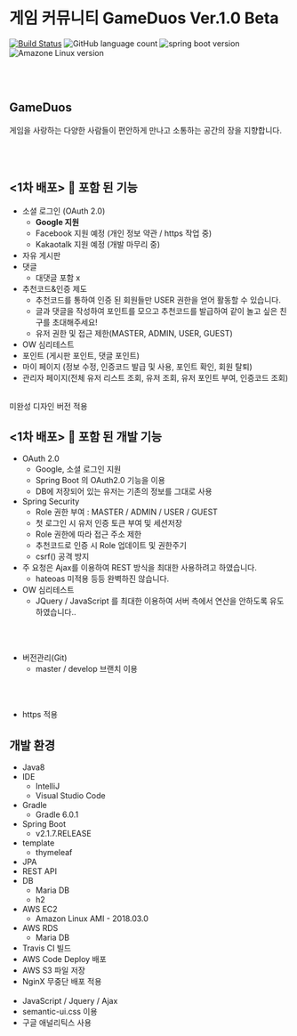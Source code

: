 # **게임 커뮤니티 **GameDuos** Ver.1.0 Beta** <br>
[![Build Status](https://travis-ci.org/matamong/spring-boot2-web-service.svg?branch=master)](https://travis-ci.org/matamong/spring-boot2-web-service)
![GitHub language count](https://img.shields.io/github/languages/count/matamong/spring-boot2-web-service)
![spring boot version](https://img.shields.io/badge/Spring--Boot%20-v2.1.7.RELEASE-brightgreen)
![Amazone Linux version](https://img.shields.io/badge/Amazon%20Linux%20AMI-2018.03.0-orange)

<br><br>

## **GameDuos**
게임을 사랑하는 다양한 사람들이 편안하게 만나고 소통하는 공간의 장을 지향합니다.

<br><br>

## <1차 배포> 🎊 **포함 된 기능** 

- 소셜 로그인 (OAuth 2.0)
    - **Google 지원**
    - Facebook 지원 예정 (개인 정보 약관 / https 작업 중)
    - Kakaotalk 지원 예정 (개발 마무리 중)
- 자유 게시판
- 댓글 
    - 대댓글 포함 x
- 추천코드&인증 제도
    - 추천코드를 통하여 인증 된 회원들만 USER 권한을 얻어 활동할 수 있습니다.
    - 글과 댓글을 작성하여 포인트를 모으고 추천코드를 발급하여 같이 놀고 싶은 친구를 초대해주세요!
    - 유저 권한 및 접근 제한(MASTER, ADMIN, USER, GUEST)
- OW 심리테스트 
- 포인트 (게시판 포인트, 댓글 포인트) 
- 마이 페이지 (정보 수정, 인증코드 발급 및 사용, 포인트 확인, 회원 탈퇴) 
- 관리자 페이지(전체 유저 리스트 조회, 유저 조회, 유저 포인트 부여, 인증코드 조회) 

<br>
미완성 디자인 버전 적용

## <1차 배포> 🎊 **포함 된 개발 기능**

- OAuth 2.0
   - Google, 소셜 로그인 지원
   - Spring Boot 의 OAuth2.0 기능을 이용
   - DB에 저장되어 있는 유저는 기존의 정보를 그대로 사용
- Spring Security
    - Role 권한 부여 : MASTER / ADMIN / USER / GUEST 
    - 첫 로그인 시 유저 인증 토큰 부여 및 세션저장
    - Role 권한에 따라 접근 주소 제한
    - 추천코드로 인증 시 Role 업데이트 및 권한주기
    - csrf() 공격 방지
- 주 요청은 Ajax를 이용하여 REST 방식을 최대한 사용하려고 하였습니다.
    - hateoas 미적용 등등 완벽하진 않습니다.
- OW 심리테스트
    - JQuery / JavaScript 를 최대한 이용하여 서버 측에서 연산을 안하도록 유도하였습니다.. 

<br><br>

- 버전관리(Git)
    - master / develop 브랜치 이용
    
<br><br>

- https 적용
 
## 개발 환경
- Java8
- IDE
    - IntelliJ
    - Visual Studio Code 
- Gradle
    - Gradle 6.0.1
- Spring Boot
    - v2.1.7.RELEASE
- template
    - thymeleaf
- JPA
- REST API
- DB
    - Maria DB
    - h2
- AWS EC2
    -  Amazon Linux AMI - 2018.03.0
- AWS RDS
    - Maria DB
- Travis CI 빌드  
- AWS Code Deploy 배포
- AWS S3 파일 저장
- NginX 무중단 배포 적용
<br><br>
- JavaScript / Jquery / Ajax
- semantic-ui.css 이용
- 구글 애널리틱스 사용